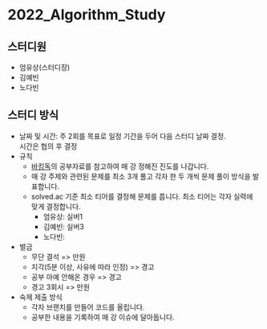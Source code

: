 # 2022_Algorithm_Study

## 스터디원
- 엄유상(스터디장)
- 김예빈
- 노다빈

## 스터디 방식
- 날짜 및 시간: 주 2회를 목표로 일정 기간을 두어 다음 스터디 날짜 결정.  
시간은 협의 후 결정
- 규칙
   - [바킹독](https://blog.encrypted.gg/category/%EA%B0%95%EC%A2%8C/%EC%8B%A4%EC%A0%84%20%EC%95%8C%EA%B3%A0%EB%A6%AC%EC%A6%98?page=2)의 공부자료를 참고하여 매 강 정해진 진도를 나갑니다.
   - 매 강 주제와 관련된 문제를 최소 3개 풀고 각자 한 두 개씩 문제 풀이 방식을 발표합니다.
   - solved.ac 기준 최소 티어를 결정해 문제를 풉니다. 최소 티어는 각자 실력에 맞게 결정합니다.
      - 엄유상: 실버1
      - 김예빈: 실버3
      - 노다빈: 
- 벌금
   - 무단 결석 => 만원
   - 지각(5분 이상, 사유에 따라 인정) => 경고
   - 공부 아예 안해온 경우 => 경고
   - 경고 3회시 => 만원
- 숙제 제출 방식
   - 각자 브랜치를 만들어 코드를 올립니다.
   - 공부한 내용을 기록하여 매 강 이슈에 달아둡니다.

